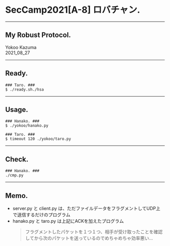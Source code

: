 # SecCamp2021[A-8] ロバチャン.

---
## My Robust Protocol.
Yokoo Kazuma  
2021_08_27  

---
## Ready. 
~~~
### Taro. ###
$ ./ready.sh./hsa
~~~

---
## Usage. 
~~~
### Hanako. ###
$ ./yokoo/hanako.py

### Taro. ###
$ timeout 120 ./yokoo/taro.py
~~~

---
## Check. 
~~~
### Hanako. ###
./cmp.py
~~~

---
## Memo.
* server.py と client.py は、ただファイルデータをフラグメントしてUDP上で送信するだけのプログラム  
* hanako.py と taro.py は上記にACKを加えたプログラム  
  > フラグメントしたパケットを１つ１つ、相手が受け取ったことを確認してから次のパケットを送っているのでめちゃめちゃ効率悪い...  

